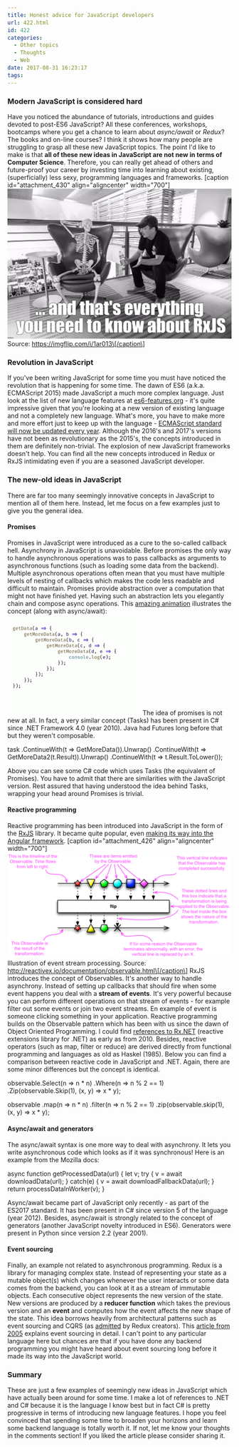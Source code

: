 ```yaml
---
title: Honest advice for JavaScript developers
url: 422.html
id: 422
categories:
  - Other topics
  - Thoughts
  - Web
date: 2017-08-31 16:23:17
tags:
---
```


### Modern JavaScript is considered hard

Have you noticed the abundance of tutorials, introductions and guides devoted to post-ES6 JavaScript? All these conferences, workshops, bootcamps where you get a chance to learn about _async/await_ or _Redux_? The books and on-line courses? I think it shows how many people are struggling to grasp all these new JavaScript topics. The point I'd like to make is that **all of these new ideas in JavaScript are not new in terms of Computer Science**. Therefore, you can really get ahead of others and future-proof your career by investing time into learning about existing, (superficially) less sexy, programming languages and frameworks. \[caption id="attachment_430" align="aligncenter" width="700"\]![](/images/2017/08/rxjs-1024x683.jpg) Source: https://imgflip.com/i/1ar013\[/caption\]

### Revolution in JavaScript

If you've been writing JavaScript for some time you must have noticed the revolution that is happening for some time. The dawn of ES6 (a.k.a. ECMAScript 2015) made JavaScript a much more complex language. Just look at the list of new language features at [es6-features.org](http://es6-features.org/) \- it's quite impressive given that you're looking at a new version of existing language and not a completely new language. What's more, you have to make more and more effort just to keep up with the language - [ECMAScript standard will now be updated every year](https://thenewstack.io/whats-new-es2016/). Although the 2016's and 2017's versions have not been as revolutionary as the 2015's, the concepts introduced in them are definitely non-trivial. The explosion of new JavaScript frameworks doesn't help. You can find all the new concepts introduced in Redux or RxJS intimidating even if you are a seasoned JavaScript developer.  

### The new-old ideas in JavaScript

There are far too many seemingly innovative concepts in JavaScript to mention all of them here. Instead, let me focus on a few examples just to give you the general idea.

#### Promises

Promises in JavaScript were introduced as a cure to the so-called callback hell. Asynchrony in JavaScript is unavoidable. Before promises the only way to handle asynchronous operations was to pass callbacks as arguments to asynchronous functions (such as loading some data from the backend). Multiple asynchronous operations often mean that you must have multiple levels of nesting of callbacks which makes the code less readable and difficult to maintain. Promises provide abstraction over a computation that might not have finished yet. Having such an abstraction lets you elegantly chain and compose async operations. This [amazing animation](https://async-await.xyz/) illustrates the concept (along with async/await): ![](/images/2017/08/js-callbacks-promises-asyncawait-300x225.gif) The idea of promises is not new at all. In fact, a very similar concept (Tasks) has been present in C# since .NET Framework 4.0 (year 2010). Java had Futures long before that but they weren't composable.

task
  .ContinueWith(t => GetMoreData()).Unwrap()
  .ContinueWith(t => GetMoreData2(t.Result)).Unwrap()
  .ContinueWith(t => t.Result.ToLower());

Above you can see some C# code which uses Tasks (the equivalent of Promises). You have to admit that there are similarities with the JavaScript version. Rest assured that having understood the idea behind Tasks, wrapping your head around Promises is trivial.

#### Reactive programming

Reactive programming has been introduced into JavaScript in the form of the [RxJS](http://reactivex.io/) library. It became quite popular, even [making its way into the Angular framework](https://medium.com/google-developer-experts/angular-introduction-to-reactive-extensions-rxjs-a86a7430a61f). \[caption id="attachment_426" align="aligncenter" width="700"\]![](/images/2017/08/reactive-stream-example-1024x482.png) Illustration of event stream processing. Source: http://reactivex.io/documentation/observable.html\[/caption\] RxJS introduces the concept of Observables. It's another way to handle asynchrony. Instead of setting up callbacks that should fire when some event happens you deal with a **stream of events**. It's very powerful because you can perform different operations on that stream of events - for example filter out some events or join two event streams. En example of event is someone clicking something in your application. Reactive programming builds on the Observable pattern which has been with us since the dawn of Object Oriented Programming. I could find [references to Rx.NET](http://www.hanselman.com/blog/HanselminutesPodcast198ReactiveExtensionsForNETRxWithErikMeijer.aspx) (reactive extensions library for .NET) as early as from 2010. Besides, reactive operators (such as map, filter or reduce) are derived directly from functional programming and languages as old as Haskel (1985). Below you can find a comparison between reactive code in JavaScript and .NET. Again, there are some minor differences but the concept is identical.

observable.Select(n => n * n)
          .Where(n => n % 2 == 1)
          .Zip(observable.Skip(1), (x, y) => x * y);

observable
    .map(n => n * n)
    .filter(n => n % 2 == 1)
        .zip(observable.skip(1), (x, y) => x * y);

#### Async/await and generators

The async/await syntax is one more way to deal with asynchrony. It lets you write asynchronous code which looks as if it was synchronous! Here is an example from the Mozilla docs:

async function getProcessedData(url) {
  let v;
  try {
    v = await downloadData(url); 
  } catch(e) {
    v = await downloadFallbackData(url);
  }
  return processDataInWorker(v);
}

Async/await became part of JavaScript only recently - as part of the ES2017 standard. It has been present in C# since version 5 of the language (year 2012). Besides, async/await is strongly related to the concept of generators (another JavaScript novelty introduced in ES6). Generators were present in Python since version 2.2 (year 2001).

#### Event sourcing

Finally, an example not related to asynchronous programming. Redux is a library for managing complex state. Instead of representing your state as a mutable object(s) which changes whenever the user interacts or some data comes from the backend, you can look at it as a stream of immutable objects. Each consecutive object represents the new version of the state. New versions are produced by a **reducer function** which takes the previous version and an **event** and computes how the event affects the new shape of the state. This idea borrows heavily from architectural patterns such as event sourcing and CQRS (as [admitted](http://redux.js.org/docs/introduction/Motivation.html) by Redux creators). This [article from 2005](https://martinfowler.com/eaaDev/EventSourcing.html) explains event sourcing in detail. I can't point to any particular language here but chances are that if you have done any backend programming you might have heard about event sourcing long before it made its way into the JavaScript world.

### Summary

These are just a few examples of seemingly new ideas in JavaScript which have actually been around for some time. I make a lot of references to .NET and C# because it is the language I know best but in fact C# is pretty progressive in terms of introducing new language features. I hope you feel convinced that spending some time to broaden your horizons and learn some backend language is totally worth it. If not, let me know your thoughts in the comments section! If you liked the article please consider sharing it.